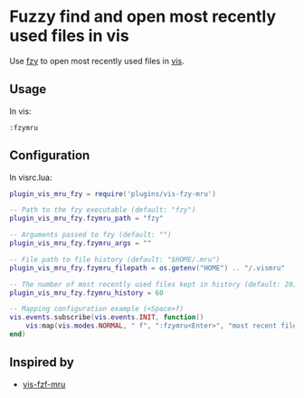 # Fuzzy find and open most recently used files in vis

Use [fzy](https://github.com/jhawthorn/fzy.git) to open most recently used files in [vis](https://github.com/martanne/vis).

## Usage

In vis:

`:fzymru`

## Configuration

In visrc.lua:

```lua
plugin_vis_mru_fzy = require('plugins/vis-fzy-mru')

-- Path to the fzy executable (default: "fzy")
plugin_vis_mru_fzy.fzymru_path = "fzy"

-- Arguments passed to fzy (default: "")
plugin_vis_mru_fzy.fzymru_args = ""

-- File path to file history (default: "$HOME/.mru") 
plugin_vis_mru_fzy.fzymru_filepath = os.getenv("HOME") .. "/.vismru"

-- The number of most recently used files kept in history (default: 20)
plugin_vis_mru_fzy.fzymru_history = 60

-- Mapping configuration example (<Space>f)
vis.events.subscribe(vis.events.INIT, function()
    vis:map(vis.modes.NORMAL, " f", ":fzymru<Enter>", "most recent files")
end)
```

## Inspired by

- [vis-fzf-mru](https://github.com/peaceant/vis-fzf-mru.git)
